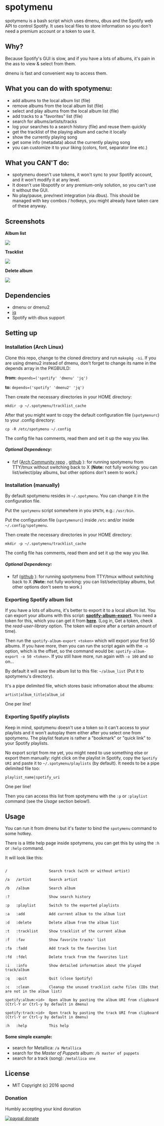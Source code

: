 # spotymenu

spotymenu is a bash script which uses dmenu, dbus and the Spotify web API to control Spotify. It uses local files to store information so you don't need a premium account or a token to use it.

## Why?
Because Spotify's GUI is slow, and if you have a lots of albums, it's pain in the ass to view & select from them.

dmenu is fast and convenient way to access them.

## What you can do with spotymenu:
* add albums to the local album list (file)
* remove albums from the local album list (file)
* select and play albums from the local album list (file)
* add tracks to a "favorites" list (file)
* search for albums/artists/tracks
* log your searches to a search history (file) and reuse them quickly
* get the tracklist of the playing album and cache it locally
* show the currently playing song
* get some info (metadata) about the currently playing song
* you can customize it to your liking (colors, font, separator line etc.)

## What you CAN'T do:

* spotymenu doesn't use tokens, it won't sync to your Spotify account, and it won't modify it at any level.
* It doesn't use libspotify or any premium-only solution, so you can't use it without the GUI.
* No play/pause, prev/next integration (via dbus). This should be managed with key combos / hotkeys, you might already have taken care of these anyway.

## Screenshots

**Album list**

![](https://raw.githubusercontent.com/spcmd/spcmd.github.io/master/img/spotymenu_album_list.png)

**Tracklist**

![](https://raw.githubusercontent.com/spcmd/spcmd.github.io/master/img/spotymenu_tracklist.png)

**Delete album**

![](https://raw.githubusercontent.com/spcmd/spcmd.github.io/master/img/spotymenu_delete_album.png)

## Dependencies

* dmenu or dmenu2
* [jq](https://stedolan.github.io/jq/)
* Spotify with dbus support

## Setting up

### Installation (Arch Linux)

Clone this repo, change to the cloned directory and run `makepkg -si`.
If you are using dmenu2 instead of dmenu, don't forget to change its name in the depends array in the PKGBUILD:

**from:**
`depends=('spotify' 'dmenu' 'jq')`

**to:**
`depends=('spotify' 'dmenu2' 'jq')`

Then create the necessary directories in your HOME directory:

`mkdir -p ~/.spotymenu/tracklist_cache`

After that you might want to copy the default configuration file (`spotymenurc`) to your .config directory:

`cp -R /etc/spotymenu ~/.config`

The config file has comments, read them and set it up the way you like.

##### Optional Dependency:
- fzf ([Arch Community repo](https://www.archlinux.org/packages/community/x86_64/fzf/) , [github](https://github.com/junegunn/fzf) ): for running spotymenu from TTY/tmux without switching back to X (**Note:** not fully working: you can list/select/play albums, but other options don't seem to work.)

### Installation (manually)

By default spotymenu resides in `~/.spotymenu`.
You can change it in the configuration file.

Put the `spotymenu` script somewhere in you `$PATH`, e.g.: `/usr/bin`.

Put the configuration file (`spotymenurc`) inside `/etc` and/or inside `~/.config/spotymenu`.

Then create the necessary directories in your HOME directory:

`mkdir -p ~/.spotymenu/tracklist_cache`

The config file has comments, read them and set it up the way you like.

##### Optional Dependency:
- fzf ([github](https://github.com/junegunn/fzf) ): for running spotymenu from TTY/tmux without switching back to X (**Note:** not fully working: you can list/select/play albums, but other options don't seem to work.)

### Exporting Spotify album list
If you have a lots of albums, it's better to export it to a local album list. You can export your albums with this script: **[spotify-album-export](https://github.com/spcmd/Scripts/blob/master/spotify-album-export)**. You need a token for this, which you can get it from **[here](https://developer.spotify.com/web-api/console/get-current-user-saved-albums/)**. (Log in, Get a token, check the *read-user-library* option. The token will expire after a certain amount of time).

Then run the `spotify-album-export <token>` which will export your first 50 albums. If you have more, then you can run the script again with the `-o` option, which is the offset, so the command would be: `spotify-album-export -o 50 <token>`. If you still have more, run again with `-o 100` and so on...

By default it will save the album list to this file: `~/album_list` (Put it to spotymenu's directory).

It's a pipe delimited file, which stores basic infromation about the albums:

`artist|album_title|album_id`

One per line!

### Exporting Spotify playlists

Keep in mind, spotymenu doesn't use a token so it can't access to your playlists and it won't autoplay them either after you select one from spotymenu. The playlist feature is rather a "bookmark" or "quick link" to your Spotify playlists.

No export script from me yet, you might need to use something else or export them manually: right click on the playlist in Spotify, copy the `Spotify URI` and paste it to `~/.spotymenu/playlists` (by default). It needs to be a pipe delimited file too:

`playlist_name|spotify_uri`

One per line!

Then you can access this list from spotymenu with the `:p` or `:playlist` command (see the *Usage* section below!).

## Usage

You can run it from dmenu but it's faster to bind the `spotymenu` command to some hotkey.

There is a little help page inside spotymenu, you can get this by using the `:h` or `:help` command.

It will look like this:

```

/                   Search track (with or without artist)

/a   /artist        Search artist

/b   /album         Search album

:?                  Show search history

:p   :playlist      Switch to the exported playlists

:a   :add           Add current album to the album list

:d   :delete        Delete album from the album list

:t   :tracklist     Show tracklist of the current album

:f   :fav           Show favorite tracks' list

:fa  :fadd          Add track to the favorites list

:fd  :fdel          Delete track from the favorites list

:i   :info          Show detailed information about the played track/album

:q   :quit          Quit (close Spotify)

:c   :clean         Cleanup the unused tracklist cache files (IDs that are not in the album list)

spotify:album:<id>  Open album by pasting the album URI from clipboard (Ctrl-Y or Ctrl-y by default in dmenu)

spotify:track:<id>  Open track by pasting the track URI from clipboard (Ctrl-Y or Ctrl-y by default in dmenu)

:h   :help          This help

```

#### Some simple example:

* search for Metallica: `/a Metallica`
* search for the *Master of Puppets* album: `/b master of puppets`
* search for a track (song): `/metallica one`


## License

* MIT Copyright (c) 2016 spcmd

### Donation

Humbly accepting your kind donation

[![paypal donate](https://www.paypalobjects.com/en_US/i/btn/btn_donateCC_LG.gif)](https://www.paypal.com/cgi-bin/webscr?cmd=_s-xclick&hosted_button_id=HCPYH3LWZZR9Y
)
